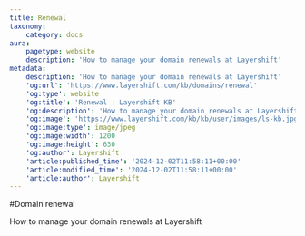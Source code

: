 ```yaml
---
title: Renewal
taxonomy:
    category: docs
aura:
    pagetype: website
    description: 'How to manage your domain renewals at Layershift'
metadata:
    description: 'How to manage your domain renewals at Layershift'
    'og:url': 'https://www.layershift.com/kb/domains/renewal'
    'og:type': website
    'og:title': 'Renewal | Layershift KB'
    'og:description': 'How to manage your domain renewals at Layershift'
    'og:image': 'https://www.layershift.com/kb/kb/user/images/ls-kb.jpg'
    'og:image:type': image/jpeg
    'og:image:width': 1200
    'og:image:height': 630
    'og:author': Layershift
    'article:published_time': '2024-12-02T11:58:11+00:00'
    'article:modified_time': '2024-12-02T11:58:11+00:00'
    'article:author': Layershift
---
```


#Domain renewal

How to manage your domain renewals at Layershift